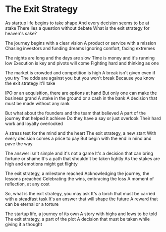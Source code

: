 # The Exit Strategy

As startup life begins to take shape
And every decision seems to be at stake
There lies a question without debate
What is the exit strategy for heaven's sake?

The journey begins with a clear vision
A product or service with a mission
Chasing investors and funding dreams
Ignoring comfort, facing extremes

The nights are long and the days are slow
Time is money and it's running low
Execution is key and pivots will come
Fighting hard and thinking as one

The market is crowded and competition is high
A break isn't given even if you try
The odds are against you but you won't break
Because you know the exit strategy it'll take

IPO or an acquisition, there are options at hand
But only one can make the business grand
A stake in the ground or a cash in the bank
A decision that must be made without any rank

But what about the founders and the team that believed
A part of the journey that helped it achieve
Do they have a say or just overlook
Their hard work and loyalty overlooked

A stress test for the mind and the heart
The exit strategy, a new start
With every decision comes a price to pay
But begin with the end in mind and pave the way

The answer isn't simple and it's not a game
It's a decision that can bring fortune or shame
It's a path that shouldn't be taken lightly
As the stakes are high and emotions might get flighty

The exit strategy, a milestone reached
Acknowledging the journey, the lessons preached
Celebrating the wins, embracing the loss
A moment of reflection, at any cost

So, what is the exit strategy, you may ask
It's a torch that must be carried with a steadfast task
It's an answer that will shape the future
A reward that can be eternal or a torture

The startup life, a journey of its own
A story with highs and lows to be told
The exit strategy, a part of the plot
A decision that must be taken while giving it a thought
